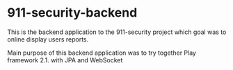 911-security-backend
====================

This is the backend application to the 911-security project which goal was to online display users reports.

Main purpose of this backend application was to try together Play framework 2.1. with JPA and WebSocket
